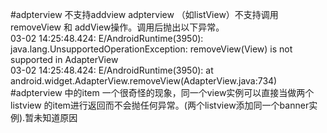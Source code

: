 #adpterview 不支持addview
adpterview （如listView）不支持调用removeView 和 addView操作。调用后抛出以下异常。<br/>
03-02 14:25:48.424: E/AndroidRuntime(3950): java.lang.UnsupportedOperationException: removeView(View) is not supported in AdapterView<br/>
03-02 14:25:48.424: E/AndroidRuntime(3950): 	at android.widget.AdapterView.removeView(AdapterView.java:734)
#adpterview 中的item
一个很奇怪的现象，同一个view实例可以直接当做两个listview 的item进行返回而不会抛任何异常。(两个listview添加同一个banner实例).暂未知道原因
